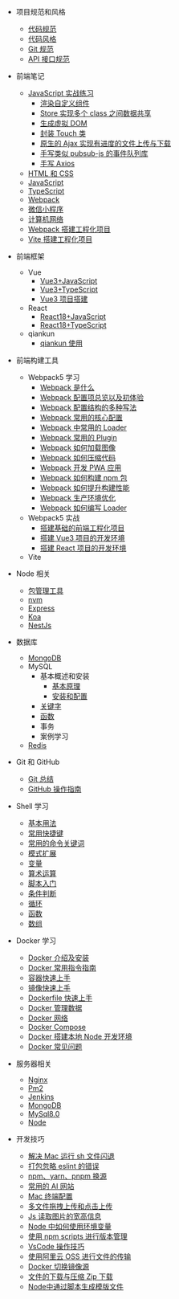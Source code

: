 - 项目规范和风格
  - [代码规范](/docs/项目规范和风格/代码规范.md)
  - [代码风格](/docs/项目规范和风格/代码风格.md)
  - [Git 规范](/docs/项目规范和风格/Git规范.md)
  - [API 接口规范](/docs/项目规范和风格/API接口规范.md)
- 前端笔记

  - [JavaScript 实战练习](/docs/前端笔记/JavaScript实战练习.md)
    - [渲染自定义组件](/docs/前端笔记/JavaScript实战练习/渲染自定义组件.md)
    - [Store 实现多个 class 之间数据共享](/docs/前端笔记/JavaScript实战练习/Store实现多个class之间数据共享.md)
    - [生成虚拟 DOM](/docs/前端笔记/JavaScript实战练习/生成虚拟DOM.md)
    - [封装 Touch 类](/docs/前端笔记/JavaScript实战练习/封装Touch类.md)
    - [原生的 Ajax 实现有进度的文件上传与下载](/docs/前端笔记/JavaScript实战练习/原生的Ajax实现有进度的文件上传与下载.md)
    - [手写类似 pubsub-js 的事件队列库](/docs/前端笔记/JavaScript实战练习/手写类似pubsub-js的事件队列库.md)
    - [手写 Axios](/docs/前端笔记/JavaScript实战练习/手写Axios.md)
  - [HTML 和 CSS](/docs/前端笔记/HTML和CSS.md)
  - [JavaScript](/docs/前端笔记/JavaScript.md)
  - [TypeScript](/docs/前端笔记/TypeScript.md)
  - [Webpack](/docs/前端笔记/Webpack.md)
  - [微信小程序](/docs/前端笔记/微信小程序.md)
  - [计算机网络](/docs/前端笔记/计算机网络.md)
  - [Webpack 搭建工程化项目](/docs/前端笔记/Webpack搭建工程化项目.md)
  - [Vite 搭建工程化项目](/docs/前端笔记/Vite搭建工程化项目.md)

- 前端框架

  - Vue
    - [Vue3+JavaScript](/docs/前端框架/Vue/Vue3+JavaScript.md)
    - [Vue3+TypeScript](/docs/前端框架/Vue/Vue3+TypeScript.md)
    - [Vue3 项目搭建](/docs/前端框架/Vue/Vue3项目搭建.md)
  - React
    - [React18+JavaScript](/docs/前端框架/React/React18+JavaScript.md)
    - [React18+TypeScript](/docs/前端框架/React/React18+TypeScript.md)
  - qiankun
    - [qiankun 使用](/docs/前端框架/qiankun/qiankun.md)

- 前端构建工具
  - Webpack5 学习
    - [Webpack 是什么](/docs/前端构建工具/Webpack5学习/Webpack是什么.md)
    - [Webpack 配置项总览以及初体验](/docs/前端构建工具/Webpack5学习/Webpack配置项总览以及初体验.md)
    - [Webpack 配置结构的多种写法](/docs/前端构建工具/Webpack5学习/Webpack配置结构的多种写法.md)
    - [Webpack 常用的核心配置](/docs/前端构建工具/Webpack5学习/Webpack常用的核心配置.md)
    - [Webpack 中常用的 Loader](/docs/前端构建工具/Webpack5学习/Webpack中常用的Loader.md)
    - [Webpack 常用的 Plugin](/docs/前端构建工具/Webpack5学习/Webpack常用的Plugin.md)
    - [Webpack 如何加载图像](/docs/前端构建工具/Webpack5学习/Webpack如何加载图像.md)
    - [Webpack 如何压缩代码](/docs/前端构建工具/Webpack5学习/Webpack如何压缩代码.md)
    - [Webpack 开发 PWA 应用](/docs/前端构建工具/Webpack5学习/Webpack开发PWA应用.md)
    - [Webpack 如何构建 npm 包](/docs/前端构建工具/Webpack5学习/Webpack如何构建npm包.md)
    - [Webpack 如何提升构建性能](/docs/前端构建工具/Webpack5学习/Webpack如何提升构建性能.md)
    - [Webpack 生产环境优化](/docs/前端构建工具/Webpack5学习/Webpack生产环境优化.md)
    - [Webpack 如何编写 Loader](/docs/前端构建工具/Webpack5学习/Webpack如何编写Loader.md)
  - Webpack5 实战
    - [搭建基础的前端工程化项目](/docs/前端构建工具/Webpack5实战/搭建基础的前端工程化项目.md)
    - [搭建 Vue3 项目的开发环境](/docs/前端构建工具/Webpack5实战/搭建Vue3项目的开发环境.md)
    - [搭建 React 项目的开发环境](/docs/前端构建工具/Webpack5实战/搭建React项目的开发环境.md)
  - Vite
- Node 相关
  - [包管理工具](/docs/Node相关/包管理工具.md)
  - [nvm](/docs/Node相关/nvm.md)
  - [Express](/docs/Node相关/Express.md)
  - [Koa](/docs/Node相关/Koa.md)
  - [NestJs](/docs/Node相关/NestJs.md)
- 数据库

  - [MongoDB](/docs/数据库/MongoDB.md)
  - MySQL
    - 基本概述和安装
      - [基本原理](/docs/数据库/MySQL/基本概述和安装/基本原理.md)
      - [安装和配置](/docs/数据库/MySQL/基本概述和安装/安装配置.md)
    - [关键字](/docs/数据库/MySQL/关键字.md)
    - [函数](/docs/数据库/MySQL/函数.md)
    - 事务
    - 案例学习
  - [Redis](/docs/数据库/Redis.md)

- Git 和 GitHub

  - [Git 总结](/docs/Git和GitHub/Git总结.md)
  - [GitHub 操作指南](/docs/Git和GitHub/GitHub操作指南.md)

- Shell 学习
  - [基本用法](/docs/Shell学习/基本用法.md)
  - [常用快捷键](/docs/Shell学习/常用快捷键.md)
  - [常用的命令关键词](/docs/Shell学习/常用的命令关键词.md)
  - [模式扩展](/docs/Shell学习/模式扩展.md)
  - [变量](/docs/Shell学习/变量.md)
  - [算术运算](/docs/Shell学习/算术运算.md)
  - [脚本入门](/docs/Shell学习/脚本入门.md)
  - [条件判断](/docs/Shell学习/条件判断.md)
  - [循环](/docs/Shell学习/循环.md)
  - [函数](/docs/Shell学习/函数.md)
  - [数组](/docs/Shell学习/数组.md)
- Docker 学习
  - [Docker 介绍及安装](/docs/Docker学习/Docker介绍及安装.md)
  - [Docker 常用指令指南](/docs/Docker学习/Docker常用指令指南.md)
  - [容器快速上手](/docs/Docker学习/容器快速上手.md)
  - [镜像快速上手](/docs/Docker学习/镜像快速上手.md)
  - [Dockerfile 快速上手](/docs/Docker学习/Dockerfile快速上手.md)
  - [Docker 管理数据](/docs/Docker学习/Docker管理数据.md)
  - [Docker 网络](/docs/Docker学习/Docker网络.md)
  - [Docker Compose]()
  - [Docker 搭建本地 Node 开发环境](/docs/Docker学习/Docker搭建本地Node开发环境.md)
  - [Docker 常见问题](/docs/Docker学习/Docker常见问题.md)
- 服务器相关
  - [Nginx](/docs/服务器相关/Nginx.md)
  - [Pm2](/docs/服务器相关/Pm2.md)
  - [Jenkins](/docs/服务器相关/Jenkins.md)
  - [MongoDB](/docs/服务器相关/MongoDB.md)
  - [MySql8.0](/docs/服务器相关/MySQL8.0.md)
  - [Node](/docs/服务器相关/Node.md)
- 开发技巧

  - [解决 Mac 运行 sh 文件闪退](/docs/开发技巧/解决Mac运行sh文件闪退.md)
  - [打包忽略 eslint 的错误](/docs/开发技巧/打包忽略eslint的错误.md)
  - [npm、yarn、pnpm 换源](/docs/开发技巧/npm、yarn、pnpm换源.md)
  - [常用的 AI 网站](/docs/开发技巧/常用的AI网站.md)
  - [Mac 终端配置](/docs/开发技巧/mac终端配置.md)
  - [多文件拖拽上传和点击上传](/docs/开发技巧/多文件拖拽上传和点击上传.md)
  - [Js 读取图片的宽高信息](/docs/开发技巧/Js读取图片的宽高信息.md)
  - [Node 中如何使用环境变量](/docs/开发技巧/Node中如何使用环境变量.md)
  - [使用 npm scripts 进行版本管理](/docs/开发技巧/使用npmscripts进行版本管理.md)
  - [VsCode 操作技巧](/docs/开发技巧/VsCode操作技巧.md)
  - [使用阿里云 OSS 进行文件的传输](/docs/开发技巧/使用阿里云OSS进行文件的传输.md)
  - [Docker 切换镜像源](/docs/开发技巧/Docker切换镜像源.md)
  - [文件的下载与压缩 Zip 下载](/docs/开发技巧/文件的下载与压缩Zip下载.md)
  - [Node中通过脚本生成模版文件](/docs/开发技巧/Node中通过脚本生成模版文件.md)
